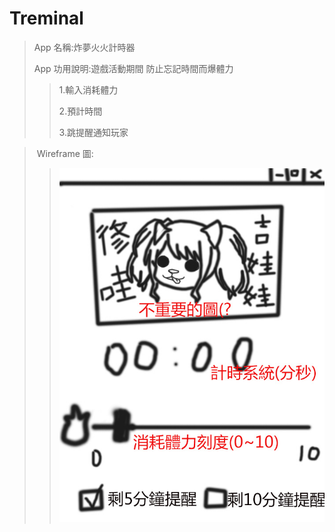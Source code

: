 # Treminal
> App 名稱:炸夢火火計時器
>
> App 功用說明:遊戲活動期間 防止忘記時間而爆體力
>>1.輸入消耗體力
>>
>>2.預計時間
>>
>>3.跳提醒通知玩家

> Wireframe 圖:
>>![image](https://github.com/Pzncu666/Treminal/blob/master/plan.jpg)
